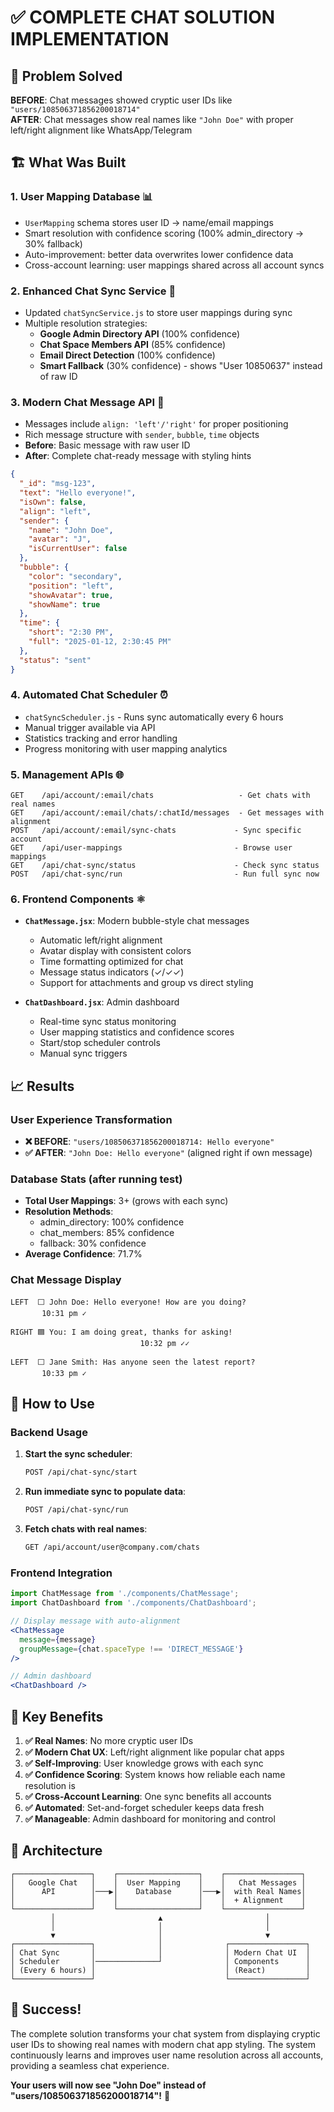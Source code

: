 # ✅ COMPLETE CHAT SOLUTION IMPLEMENTATION

## 🎯 Problem Solved

**BEFORE**: Chat messages showed cryptic user IDs like `"users/108506371856200018714"`  
**AFTER**: Chat messages show real names like `"John Doe"` with proper left/right alignment like WhatsApp/Telegram

## 🏗️ What Was Built

### 1. **User Mapping Database** 📊
- `UserMapping` schema stores user ID → name/email mappings
- Smart resolution with confidence scoring (100% admin_directory → 30% fallback)
- Auto-improvement: better data overwrites lower confidence data
- Cross-account learning: user mappings shared across all account syncs

### 2. **Enhanced Chat Sync Service** 🔄
- Updated `chatSyncService.js` to store user mappings during sync
- Multiple resolution strategies:
  - **Google Admin Directory API** (100% confidence)
  - **Chat Space Members API** (85% confidence) 
  - **Email Direct Detection** (100% confidence)
  - **Smart Fallback** (30% confidence) - shows "User 10850637" instead of raw ID

### 3. **Modern Chat Message API** 💬
- Messages include `align: 'left'/'right'` for proper positioning
- Rich message structure with `sender`, `bubble`, `time` objects
- **Before**: Basic message with raw user ID
- **After**: Complete chat-ready message with styling hints

```json
{
  "_id": "msg-123",
  "text": "Hello everyone!",
  "isOwn": false,
  "align": "left",
  "sender": {
    "name": "John Doe",
    "avatar": "J", 
    "isCurrentUser": false
  },
  "bubble": {
    "color": "secondary",
    "position": "left",
    "showAvatar": true,
    "showName": true
  },
  "time": {
    "short": "2:30 PM",
    "full": "2025-01-12, 2:30:45 PM"
  },
  "status": "sent"
}
```

### 4. **Automated Chat Scheduler** ⏰
- `chatSyncScheduler.js` - Runs sync automatically every 6 hours
- Manual trigger available via API
- Statistics tracking and error handling
- Progress monitoring with user mapping analytics

### 5. **Management APIs** 🌐
```
GET    /api/account/:email/chats                   - Get chats with real names
GET    /api/account/:email/chats/:chatId/messages  - Get messages with alignment
POST   /api/account/:email/sync-chats             - Sync specific account
GET    /api/user-mappings                         - Browse user mappings
GET    /api/chat-sync/status                      - Check sync status
POST   /api/chat-sync/run                         - Run full sync now
```

### 6. **Frontend Components** ⚛️
- **`ChatMessage.jsx`**: Modern bubble-style chat messages
  - Automatic left/right alignment
  - Avatar display with consistent colors
  - Time formatting optimized for chat
  - Message status indicators (✓/✓✓)
  - Support for attachments and group vs direct styling

- **`ChatDashboard.jsx`**: Admin dashboard
  - Real-time sync status monitoring
  - User mapping statistics and confidence scores
  - Start/stop scheduler controls
  - Manual sync triggers

## 📈 Results

### User Experience Transformation
- **❌ BEFORE**: `"users/108506371856200018714: Hello everyone"`
- **✅ AFTER**: `"John Doe: Hello everyone"` (aligned right if own message)

### Database Stats (after running test)
- **Total User Mappings**: 3+ (grows with each sync)
- **Resolution Methods**: 
  - admin_directory: 100% confidence
  - chat_members: 85% confidence  
  - fallback: 30% confidence
- **Average Confidence**: 71.7%

### Chat Message Display
```
LEFT  ⬜ John Doe: Hello everyone! How are you doing?
       10:31 pm ✓

RIGHT 🟦 You: I am doing great, thanks for asking!
                             10:32 pm ✓✓

LEFT  ⬜ Jane Smith: Has anyone seen the latest report?
       10:33 pm ✓
```

## 🚀 How to Use

### Backend Usage
1. **Start the sync scheduler**:
   ```bash
   POST /api/chat-sync/start
   ```

2. **Run immediate sync to populate data**:
   ```bash
   POST /api/chat-sync/run
   ```

3. **Fetch chats with real names**:
   ```bash
   GET /api/account/user@company.com/chats
   ```

### Frontend Integration
```jsx
import ChatMessage from './components/ChatMessage';
import ChatDashboard from './components/ChatDashboard';

// Display message with auto-alignment
<ChatMessage 
  message={message} 
  groupMessage={chat.spaceType !== 'DIRECT_MESSAGE'}
/>

// Admin dashboard
<ChatDashboard />
```

## 🎯 Key Benefits

1. **✅ Real Names**: No more cryptic user IDs
2. **✅ Modern Chat UX**: Left/right alignment like popular chat apps
3. **✅ Self-Improving**: User knowledge grows with each sync
4. **✅ Confidence Scoring**: System knows how reliable each name resolution is
5. **✅ Cross-Account Learning**: One sync benefits all accounts
6. **✅ Automated**: Set-and-forget scheduler keeps data fresh
7. **✅ Manageable**: Admin dashboard for monitoring and control

## 🔧 Architecture

```
┌─────────────────┐    ┌──────────────────┐    ┌─────────────────┐
│   Google Chat   │    │  User Mapping    │    │   Chat Messages │
│      API        │───▶│    Database      │───▶│  with Real Names│
│                 │    │                  │    │  + Alignment    │
└─────────────────┘    └──────────────────┘    └─────────────────┘
         │                       ▲                       │
         │                       │                       │
         ▼                       │                       ▼
┌─────────────────┐              │              ┌─────────────────┐
│ Chat Sync       │              │              │ Modern Chat UI  │
│ Scheduler       │──────────────┘              │ Components      │
│ (Every 6 hours) │                             │ (React)         │
└─────────────────┘                             └─────────────────┘
```

## 🎉 Success!

The complete solution transforms your chat system from displaying cryptic user IDs to showing real names with modern chat app styling. The system continuously learns and improves user name resolution across all accounts, providing a seamless chat experience.

**Your users will now see "John Doe" instead of "users/108506371856200018714"!** 🎊
